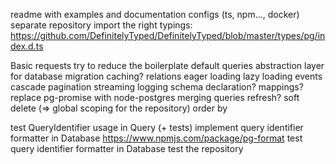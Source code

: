 readme with examples and documentation
configs (ts, npm..., docker)
separate repository
import the right typings: https://github.com/DefinitelyTyped/DefinitelyTyped/blob/master/types/pg/index.d.ts

Basic requests
try to reduce the boilerplate
default queries
abstraction layer for database
migration
caching?
relations
eager loading
lazy loading
events
cascade
pagination
streaming
logging
schema declaration?
mappings?
replace pg-promise with node-postgres
merging queries
refresh?
soft delete (=> global scoping for the repository)
order by

test QueryIdentifier usage in Query (+ tests)
implement query identifier formatter in Database https://www.npmjs.com/package/pg-format
test query identifier formatter in Database
test the repository
